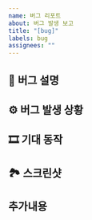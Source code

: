 ```yaml
---
name: 버그 리포트
about: 버그 발생 보고
title: "[bug]"
labels: bug
assignees: ""
---
```


## 🧯 버그 설명

## ⚙️ 버그 발생 상황

## 🎞 기대 동작

## 🏞 스크린샷

## 추가내용